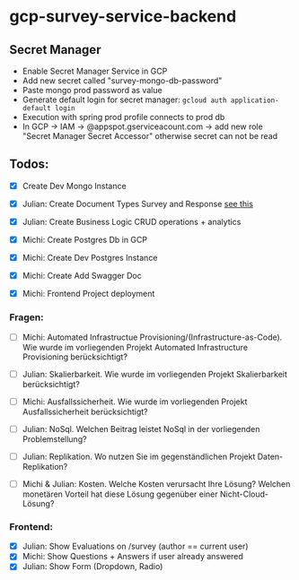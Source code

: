 # gcp-survey-service-backend

## Secret Manager
- Enable Secret Manager Service in GCP
- Add new secret called "survey-mongo-db-password"
- Paste mongo prod password as value
- Generate default login for secret manager: `gcloud auth application-default login`
- Execution with spring prod profile connects to prod db
- In GCP -> IAM -> <projectname>@appspot.gserviceacount.com -> add new role "Secret Manager Secret Accessor" otherwise secret can not be read

## Todos:
- [x] Create Dev Mongo Instance
- [x] Julian: Create Document Types Survey and Response [see this](./_doc)
- [x] Julian: Create Business Logic CRUD operations + analytics
- [x] Michi: Create Postgres Db in GCP
- [x] Michi: Create Dev Postgres Instance
- [x] Michi: Create Add Swagger Doc
- [x] Michi: Frontend Project deployment


### Fragen:
- [ ] Michi: Automated Infrastructue Provisioning/(Infrastructure-as-Code). Wie wurde im vorliegenden Projekt Automated Infrastructure Provisioning berücksichtigt? 
- [ ] Julian: Skalierbarkeit. Wie wurde im vorliegenden Projekt Skalierbarkeit berücksichtigt?
- [ ] Michi: Ausfallssicherheit.  Wie wurde im vorliegenden Projekt Ausfallssicherheit berücksichtigt?
- [ ] Julian: NoSql. Welchen Beitrag leistet NoSql in der vorliegenden Problemstellung?
- [ ] Julian: Replikation. Wo nutzen Sie im gegenständlichen Projekt Daten-Replikation?
- [ ] Michi & Julian: Kosten. Welche Kosten verursacht Ihre Lösung? Welchen monetären Vorteil hat diese Lösung gegenüber einer Nicht-Cloud-Lösung?


### Frontend:
- [x] Julian: Show Evaluations on /survey (author == current user)
- [x] Michi: Show Questions + Answers if user already answered
- [x] Julian: Show Form (Dropdown, Radio)